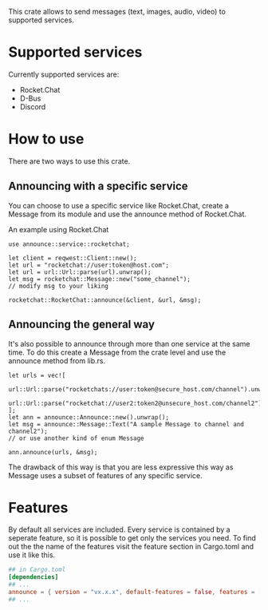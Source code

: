 This crate allows to send messages (text, images, audio, video) to supported services.

# Supported services
Currently supported services are:
* Rocket.Chat
* D-Bus
* Discord

# How to use

There are two ways to use this crate.

## Announcing with a specific service
You can choose to use a specific service like Rocket.Chat, create a Message from its module and use the announce method of Rocket.Chat.

An example using Rocket.Chat
```rust,no_run
use announce::service::rocketchat;

let client = reqwest::Client::new();
let url = "rocketchat://user:token@host.com";
let url = url::Url::parse(url).unwrap();
let msg = rocketchat::Message::new("some_channel");
// modify msg to your liking

rocketchat::RocketChat::announce(&client, &url, &msg);
```


## Announcing the general way
It's also possible to announce through more than one service at the same time. To do this create a Message from the crate level and use the announce method from lib.rs.

```rust,no_run
let urls = vec![
  url::Url::parse("rocketchats://user:token@secure_host.com/channel").unwrap(),
  url::Url::parse("rocketchat://user2:token2@unsecure_host.com/channel2").unwrap(),
];
let ann = announce::Announce::new().unwrap();
let msg = announce::Message::Text("A sample Message to channel and channel2");
// or use another kind of enum Message

ann.announce(urls, &msg);
```

The drawback of this way is that you are less expressive this way as Message uses a subset of features of any specific service.

# Features

By default all services are included.
Every service is contained by a seperate feature, so it is possible to get only the services you need.
To find out the the name of the features visit the feature section in Cargo.toml and use it like this.
```toml ignore
## in Cargo.toml
[dependencies]
## ...
announce = { version = "vx.x.x", default-features = false, features = ["rocketchat"] }
## ...
```
